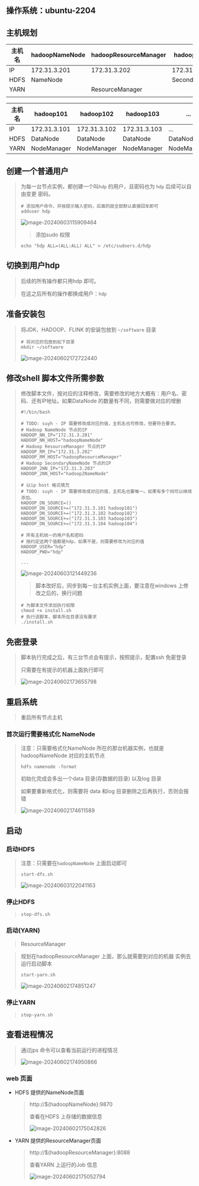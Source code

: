 ## 操作系统：ubuntu-2204



## 主机规划





| 主机名 | hadoopNameNode     | hadoopResourceManager        | hadoop2NameNode         |
| ------ | ------------ | --------------- | ----------------- |
| IP     | 172.31.3.201 | 172.31.3.202    | 172.31.3.203      |
| HDFS   | NameNode    |                 | SecondaryNameNode |
| YARN   |              | ResourceManager |                   |
|        |              |                 |                   |



| 主机名 | hadoop101    | hadoop102    | hadoop103    | ...         | hadoopxxx    |
| ------ | ------------ | ------------ | ------------ | ----------- | ------------ |
| IP     | 172.31.3.101 | 172.31.3.102 | 172.31.3.103 | ...         | 172.31.3.xxx |
| HDFS   | DataNode     | DataNode     | DataNode     | DataNode    | DataNode     |
| YARN   | NodeManager  | NodeManager  | NodeManager  | NodeManager | NodeManager  |



## 创建一个普通用户

> 为每一台节点实例，都创建一个叫`hdp` 的用户，且密码也为 `hdp` 后续可以自由变更 密码。
>
> ```shell
> # 添加用户命令，并按提示输入密码，后面的就全部默认直接回车即可
> adduser hdp
> ```
>
> ![image-20240603115909464](00-完全规划.assets/image-20240603115909464.png)
> 
> > 添加sudo 权限
> 
> ```shell
> echo "hdp ALL=(ALL:ALL) ALL" > /etc/sudoers.d/hdp
> ```
> 
> 



## 切换到用户hdp

> 后续的所有操作都只用hdp 即可。
>
> 在这之后所有的操作都换成用户：`hdp`



## 准备安装包

> 将JDK、HADOOP、FLINK 的安装包放到 `~/software` 目录 
>
> ```shell
> # 将对应的包放到如下目录
> mkdir ~/software
> ```
>
> ![image-20240602172722440](00-完全规划.assets\image-20240602172722440.png)





## 修改shell 脚本文件所需参数

> 修改脚本文件，按对应的注释修改，需要修改的地方大概有：用户名、密码、还有IP地址。如果DataNode 的数量有不同，则需要做对应的增删
>
> ```shell
> #!/bin/bash
> 
> # TODO: suyh - IP 需要修改成对应的值，主机名也可修改，但要符合要求。
> # Hadoop NameNode 节点的IP
> HADOOP_NN_IP="172.31.3.201"
> HADOOP_NN_HOST="hadoopNameNode"
> # Hadoop ResourceManager 节点的IP
> HADOOP_RM_IP="172.31.3.202"
> HADOOP_RM_HOST="hadoopResourceManager"
> # Hadoop SecondaryNameNode 节点的IP
> HADOOP_2NN_IP="172.31.3.203"
> HADOOP_2NN_HOST="hadoop2NameNode"
> 
> # 以ip host 格式填充
> # TODO: suyh - IP 需要修改成对应的值，主机名也要唯一。如果有多个则可以继续添加。
> HADOOP_DN_SOURCE=()
> HADOOP_DN_SOURCE+=("172.31.3.101 hadoop101")
> HADOOP_DN_SOURCE+=("172.31.3.102 hadoop102")
> HADOOP_DN_SOURCE+=("172.31.3.103 hadoop103")
> HADOOP_DN_SOURCE+=("172.31.3.104 hadoop104")
> 
> # 所有主机统一的用户名和密码
> # 按约定这两个值都是hdp，如果不是，则需要修改为对应的值
> HADOOP_USER="hdp"
> HADOOP_PWD="hdp"
> 
> ...
> ```
> 
>![image-20240603121449236](00-完全规划.assets/image-20240603121449236.png)
> 
>> 脚本改好后，同步到每一台主机实例上面，要注意在windows 上修改之后的，换行问题
> 
>```shell
> # 为脚本文件添加执行权限
> chmod +x install.sh
> # 执行该脚本，脚本所在目录没有要求
> ./install.sh
> ```
> 
>

## 免密登录

> 脚本执行完成之后，有三台节点会有提示，按照提示，配置ssh 免密登录
>
> 只需要在有提示的机器上面执行即可
>
> ![image-20240602173655798](00-完全规划.assets/image-20240602173655798.png)



## 重启系统

> 重启所有节点主机



### 首次运行需要格式化 NameNode

> 注意：只需要格式化NameNode 所在的那台机器实例，也就是 hadoopNameNode 对应的主机节点
>
> ```shell
> hdfs namenode -format
> ```
>
> 初始化完成会多出一个data 目录(存数据的目录) 以及log 目录
>
> 如果要重新格式化，则需要将 data 和log 目录删除之后再执行，否则会报错
>
> ![image-20240602174611589](00-完全规划.assets/image-20240602174611589.png)

## 启动

### 启动HDFS

> 注意：只需要在`hadoopNameNode` 上面启动即可
>
> ```shell
>start-dfs.sh
> ```
>
> ![image-20240603122041163](00-完全规划.assets/image-20240603122041163.png)

### 停止HDFS

> ```shell
> stop-dfs.sh
> ```

### 启动(YARN)

>  ResourceManager

> 规划在hadoopResourceManager 上面，那么就需要到对应的机器 实例去运行启动脚本
>
> ```shell
> start-yarn.sh
> ```
>
> ![image-20240602174851247](00-完全规划.assets/image-20240602174851247.png)

### 停止YARN

> ```shell
> stop-yarn.sh
> ```

## 查看进程情况

> 通过jps 命令可以查看当前运行的进程情况
>
> ![image-20240602174950866](00-完全规划.assets/image-20240602174950866.png)

### web 页面

- HDFS 提供的NameNode页面

  > http://${hadoopNameNode}:9870
  >
  > 查看在HDFS 上存储的数据信息
  >
  > ![image-20240602175042826](00-完全规划.assets/image-20240602175042826.png)

- YARN 提供的ResourceManager页面

  > http://${hadoopResourceManager}:8088
  >
  > 查看YARN 上运行的Job 信息
  >
  > ![image-20240602175052794](00-完全规划.assets/image-20240602175052794.png)